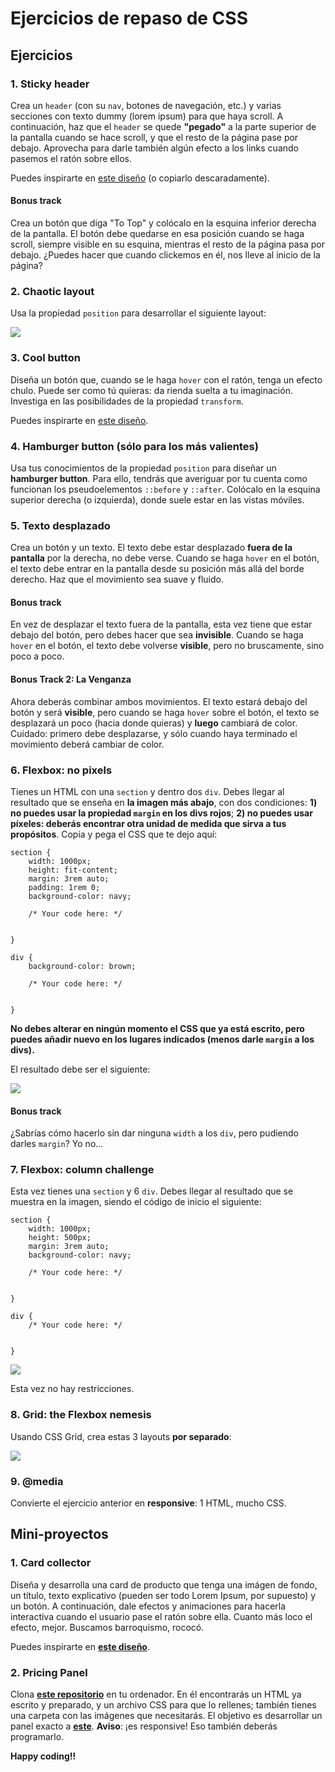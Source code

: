 # Ejercicios de repaso de CSS

## Ejercicios

### 1. Sticky header
Crea un `header` (con su `nav`, botones de navegación, etc.) y varias secciones con texto dummy (lorem ipsum) para que haya scroll. A continuación, haz que el `header` se quede **"pegado"** a la parte superior de la pantalla cuando se hace scroll, y que el resto de la página pase por debajo. Aprovecha para darle también algún efecto a los links cuando pasemos el ratón sobre ellos.

Puedes inspirarte en [este diseño](https://classy-madeleine-b2189f.netlify.app) (o copiarlo descaradamente).

#### Bonus track
Crea un botón que diga "To Top" y colócalo en la esquina inferior derecha de la pantalla. El botón debe quedarse en esa posición cuando se haga scroll, siempre visible en su esquina, mientras el resto de la página pasa por debajo. ¿Puedes hacer que cuando clickemos en él, nos lleve al inicio de la página?

### 2. Chaotic layout
Usa la propiedad `position` para desarrollar el siguiente layout:

![](./images/absolute_position_layout.jpg)

### 3. Cool button
Diseña un botón que, cuando se le haga `hover` con el ratón, tenga un efecto chulo. Puede ser como tú quieras: da rienda suelta a tu imaginación. Investiga en las posibilidades de la propiedad `transform`.

Puedes inspirarte en [este diseño](https://startling-cannoli-cabca2.netlify.app).

### 4. Hamburger button (sólo para los más valientes)
Usa tus conocimientos de la propiedad `position` para diseñar un **hamburger button**. Para ello, tendrás que averiguar por tu cuenta como funcionan los pseudoelementos `::before` y `::after`. Colócalo en la esquina superior derecha (o izquierda), donde suele estar en las vistas móviles.

### 5. Texto desplazado
Crea un botón y un texto. El texto debe estar desplazado **fuera de la pantalla** por la derecha, no debe verse. Cuando se haga `hover` en el botón, el texto debe entrar en la pantalla desde su posición más allá del borde derecho. Haz que el movimiento sea suave y fluido.

#### Bonus track
En vez de desplazar el texto fuera de la pantalla, esta vez tiene que estar debajo del botón, pero debes hacer que sea **invisible**. Cuando se haga `hover` en el botón, el texto debe volverse **visible**, pero no bruscamente, sino poco a poco.

#### Bonus Track 2: La Venganza
Ahora deberás combinar ambos movimientos. El texto estará debajo del botón y será **visible**, pero cuando se haga `hover` sobre el botón, el texto se desplazará un poco (hacia donde quieras) y **luego** cambiará de color. Cuidado: primero debe desplazarse, y sólo cuando haya terminado el movimiento deberá cambiar de color.

### 6. Flexbox: no pixels
Tienes un HTML con una `section` y dentro dos `div`. Debes llegar al resultado que se enseña en **la imagen más abajo**, con dos condiciones: **1) no puedes usar la propiedad `margin` en los divs rojos**; **2) no puedes usar píxeles: deberás encontrar otra unidad de medida que sirva a tus propósitos**. Copia y pega el CSS que te dejo aquí:

```
section {
    width: 1000px;
    height: fit-content;
    margin: 3rem auto;
    padding: 1rem 0;
    background-color: navy;

    /* Your code here: */


}

div {
    background-color: brown;

    /* Your code here: */


}
```

**No debes alterar en ningún momento el CSS que ya está escrito, pero puedes añadir nuevo en los lugares indicados (menos darle `margin` a los divs).**

El resultado debe ser el siguiente:

![](./images/flex_exercise_1.png)

#### Bonus track
¿Sabrías cómo hacerlo sin dar ninguna `width` a los `div`, pero pudiendo darles `margin`? Yo no...

### 7. Flexbox: column challenge
Esta vez tienes una `section` y 6 `div`. Debes llegar al resultado que se muestra en la imagen, siendo el código de inicio el siguiente:

```
section {
    width: 1000px;
    height: 500px;
    margin: 3rem auto;
    background-color: navy;

    /* Your code here: */


}

div {
    /* Your code here: */


}
```

![](./images/flex_exercise_2.png)

Esta vez no hay restricciones.

### 8. Grid: the Flexbox nemesis
Usando CSS Grid, crea estas 3 layouts **por separado**:

![](./images/grid_layout.png)

### 9. @media
Convierte el ejercicio anterior en **responsive**: 1 HTML, mucho CSS.


## Mini-proyectos

### 1. Card collector
Diseña y desarrolla una card de producto que tenga una imágen de fondo, un título, texto explicativo (pueden ser todo Lorem Ipsum, por supuesto) y un botón. A continuación, dale efectos y animaciones para hacerla interactiva cuando el usuario pase el ratón sobre ella. Cuanto más loco el efecto, mejor. Buscamos barroquismo, rococó.

Puedes inspirarte en **[este diseño](https://amazing-cranachan-4ae763.netlify.app)**.

### 2. Pricing Panel
Clona **[este repositorio](https://github.com/DaniPhilo/pricing_panel_starter)** en tu ordenador. En él encontrarás un HTML ya escrito y preparado, y un archivo CSS para que lo rellenes; también tienes una carpeta con las imágenes que necesitarás. El objetivo es desarrollar un panel exacto a **[este](https://strong-buttercream-9cddf8.netlify.app)**. 
**Aviso**: ¡es responsive! Eso también deberás programarlo.

**Happy coding!!**